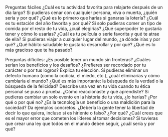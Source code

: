 Preguntas fáciles
¿Cuál es tu actividad favorita para relajarte después de un día largo?
Si pudieras cenar con cualquier persona, viva o muerta, ¿quién sería y por qué?
¿Qué es lo primero que harías si ganaras la lotería?
¿Cuál es tu estación del año favorita y por qué?
Si solo pudieras comer un tipo de comida por el resto de tu vida, ¿cuál elegirías?
¿Qué superpoder te gustaría tener y cómo lo usarías?
¿Cuál es tu película o serie favorita y qué te atrae de ella?
Si pudieras viajar a cualquier lugar del mundo, ¿a dónde irías y por qué?
¿Qué hábito saludable te gustaría desarrollar y por qué?
¿Qué es lo más gracioso que te ha pasado?

Preguntas difíciles:
¿Es posible tener un mundo sin fronteras? ¿Cuáles serían los beneficios y los desafíos?
¿Prefieres ser recordado por tu carácter o por tus logros? Explica tu elección.
Si pudieras eliminar un defecto humano (como la codicia, el miedo, etc.), ¿cuál eliminarías y cómo cambiaría el mundo?
¿Qué es más importante: la búsqueda de la verdad o la búsqueda de la felicidad?
Describe una vez en tu vida cuando tu ética personal se puso a prueba. ¿Cómo reaccionaste y qué aprendiste?
Si pudieras cambiar un solo evento en la historia de tu vida, ¿lo harías? ¿Por qué o por qué no?
¿Es la tecnología un beneficio o una maldición para la sociedad? Da ejemplos concretos.
¿Debería la gente tener la libertad de decir lo que quiera, incluso si es hiriente o falso? ¿Por qué?
¿Cuál crees que es el mayor error que cometen los líderes al tomar decisiones?
Si tuvieras que crear una ley que todos en el mundo deben seguir, ¿cuál sería y por qué?

